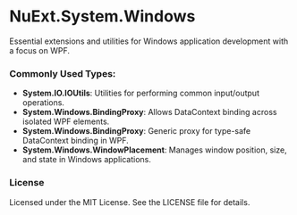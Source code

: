 # NuExt.System.Windows

Essential extensions and utilities for Windows application development with a focus on WPF.

### Commonly Used Types:
- **System.IO.IOUtils**: Utilities for performing common input/output operations.
- **System.Windows.BindingProxy**: Allows DataContext binding across isolated WPF elements.
- **System.Windows.BindingProxy<T>**: Generic proxy for type-safe DataContext binding in WPF.
- **System.Windows.WindowPlacement**: Manages window position, size, and state in Windows applications.

### License
Licensed under the MIT License. See the LICENSE file for details.